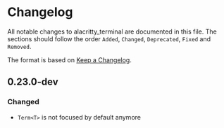 # Changelog

All notable changes to alacritty_terminal are documented in this file. The
sections should follow the order `Added`, `Changed`, `Deprecated`, `Fixed` and
`Removed`.

The format is based on [Keep a Changelog](https://keepachangelog.com/en/1.0.0/).

## 0.23.0-dev

### Changed

- `Term<T>` is not focused by default anymore
